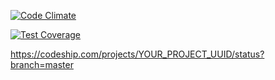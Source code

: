 
[![Code Climate](https://codeclimate.com/github/JeffVieira/tcc/badges/gpa.svg)](https://codeclimate.com/github/JeffVieira/tcc)


[![Test Coverage](https://codeclimate.com/github/JeffVieira/tcc/badges/coverage.svg)](https://codeclimate.com/github/JeffVieira/tcc)


https://codeship.com/projects/YOUR_PROJECT_UUID/status?branch=master
